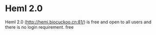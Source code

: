 # HemI 2.0
HemI 2.0 (http://hemi.biocuckoo.cn:81/) is free and open to all users and there is no login requirement.
free
